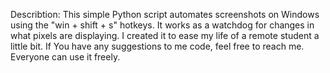 Describtion:
This simple Python script automates screenshots on Windows using the "win + shift + s" hotkeys. It works as a watchdog for changes in what pixels are displaying. I created it to ease my life of a remote student a little bit. If You have any suggestions to me code, feel free to reach me. Everyone can use it freely.
